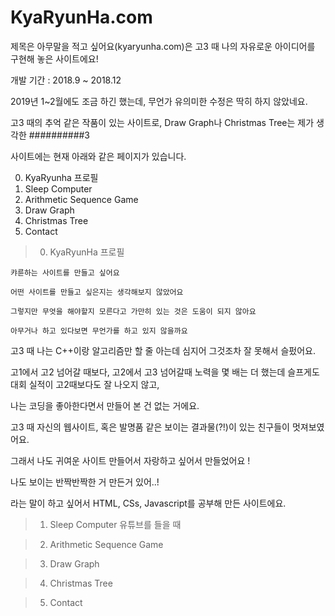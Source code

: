 # KyaRyunHa.com

제목은 아무말을 적고 싶어요(kyaryunha.com)은 고3 때 나의 자유로운 아이디어를 구현해 놓은 사이트에요!

개발 기간 : 2018.9 ~ 2018.12

2019년 1~2월에도 조금 하긴 했는데, 무언가 유의미한 수정은 딱히 하지 않았네요.

고3 때의 추억 같은 작품이 있는 사이트로, Draw Graph나 Christmas Tree는 제가 생각한 ##########3

사이트에는 현재 아래와 같은 페이지가 있습니다.

0. KyaRyunha 프로필
1. Sleep Computer
2. Arithmetic Sequence Game
3. Draw Graph
4. Christmas Tree
5. Contact


> 0. KyaRyunHa 프로필

```
캬륜하는 사이트를 만들고 싶어요

어떤 사이트를 만들고 싶은지는 생각해보지 않았어요

그렇지만 무엇을 해야할지 모른다고 가만히 있는 것은 도움이 되지 않아요

아무거나 하고 있다보면 무언가를 하고 있지 않을까요
```


고3 때 나는 C++이랑 알고리즘만 할 줄 아는데 심지어 그것조차 잘 못해서 슬펐어요.

고1에서 고2 넘어갈 때보다, 고2에서 고3 넘어갈때 노력을 몇 배는 더 했는데 슬프게도 대회 실적이 고2때보다도 잘 나오지 않고, 

나는 코딩을 좋아한다면서 만들어 본 건 없는 거에요.

고3 때 자신의 웹사이트, 혹은 발명품 같은 보이는 결과물(?!)이 있는 친구들이 멋져보였어요.

그래서 나도 귀여운 사이트 만들어서 자랑하고 싶어서 만들었어요 !

나도 보이는 반짝반짝한 거 만든거 있어..!

라는 말이 하고 싶어서 HTML, CSs, Javascript를 공부해 만든 사이트에요.



> 1. Sleep Computer
유튜브를 들을 때 

> 2. Arithmetic Sequence Game

> 3. Draw Graph

> 4. Christmas Tree

> 5. Contact
